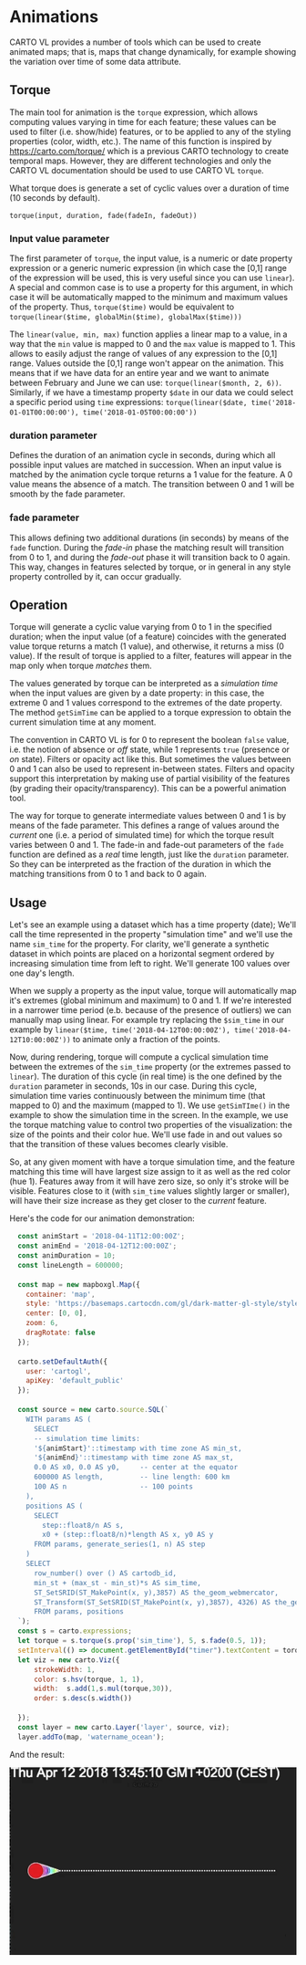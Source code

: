 
# Animations

CARTO VL provides a number of tools which can be used to create animated maps; that is, maps that change dynamically, for example showing the variation over time of some data attribute.

## Torque

The main tool for animation is the `torque` expression, which allows computing values varying in time for each feature; these values can be used to filter (i.e. show/hide) features, or to be applied to any of the styling properties (color, width, etc.). The name of this function is inspired by https://carto.com/torque/ which is a previous CARTO technology to create temporal maps. However, they are different technologies and only the CARTO VL documentation should be used to use CARTO VL `torque`.

What torque does is generate a set of cyclic values over a duration of time (10 seconds by default).

```
torque(input, duration, fade(fadeIn, fadeOut))
```

### Input value parameter

The first parameter of `torque`, the input value, is a numeric or date property expression or a generic numeric expression (in which case the [0,1] range of the expression will be used, this is very useful since you can use `linear`).
A special and common case is to use a property for this argument, in which case it will be automatically mapped to the minimum and maximum values of the property. Thus, `torque($time)` would be equivalent to
`torque(linear($time, globalMin($time), globalMax($time)))`

The `linear(value, min, max)` function applies a linear map to a value, in a way that the `min` value is mapped to 0 and the `max` value is mapped to 1. This allows to easily adjust the range of values of any expression to the [0,1] range. Values outside the [0,1] range won't appear on the animation. This means that if we have data for an entire year and we want to animate between February and June we can use: `torque(linear($month, 2, 6))`. Similarly, if we have a timestamp property `$date` in our data we could select a specific period using `time` expressions: `torque(linear($date, time('2018-01-01T00:00:00'), time('2018-01-05T00:00:00'))`

### duration parameter

Defines the duration of an animation cycle in seconds, during which all possible input values are matched in succession. When an input value is matched by the animation cycle torque returns a 1 value for the feature. A 0 value means the absence of a match. The transition between 0 and 1 will be smooth by the fade parameter.

### fade parameter

This allows defining two additional durations (in seconds) by means of the `fade` function. During the *fade-in* phase the matching result will transition from 0 to 1, and during the *fade-out* phase it will transition back to 0 again. This way, changes in features selected by torque, or in general in any style property controlled by it, can occur gradually.

## Operation

Torque will generate a cyclic value varying from 0 to 1 in the specified duration; when the input value (of a feature) coincides with the generated value torque returns a match (1 value), and otherwise, it returns a miss (0 value). If the result of torque is applied to a filter, features will appear in the map only when torque *matches* them.

The values generated by torque can be interpreted as a *simulation time* when the input values are given by a date property: in this case, the extreme 0 and 1 values correspond to the extremes of the date property. The method `getSimTime` can be applied to a torque expression to obtain the current simulation time at any moment.

The convention in CARTO VL is for 0 to represent the boolean `false` value, i.e. the notion of absence or *off* state, while 1 represents `true` (presence or *on* state). Filters or opacity act like this. But sometimes the values between 0 and 1 can also be used to represent in-between states. Filters and opacity support this interpretation by making use of partial visibility of the features (by grading their opacity/transparency). This can be a powerful animation tool.

The way for torque to generate intermediate values between 0 and 1 is by means of the fade parameter. This defines a range of values around the *current* one (i.e. a period of simulated time) for which the torque result varies between 0 and 1. The fade-in and fade-out parameters of the `fade` function are defined as a *real* time length, just like the `duration` parameter. So they can be interpreted as the fraction of the duration in which the matching transitions from 0 to 1 and back to 0 again.

## Usage

Let's see an example using a dataset which has a time property (date); We'll call the time represented in the property "simulation time" and we'll use the name `sim_time` for the property. For clarity, we'll generate a synthetic dataset in which points are placed on a horizontal segment ordered by increasing simulation time from left to right. We'll generate 100 values over one day's length.

When we supply a property as the input value, torque will automatically map it's extremes (global minimum and maximum) to 0 and 1. If we're interested in a narrower time period (e.b. because of the presence of outliers) we can manually map using linear. For example try replacing the `$sim_time` in our example by `linear($time, time('2018-04-12T00:00:00Z'), time('2018-04-12T10:00:00Z'))` to animate only a fraction of the points.

Now, during rendering, torque will compute a cyclical simulation time between the extremes of the `sim_time` property (or the extremes passed to `linear`). The duration of this cycle (in real time) is the one defined by the `duration` parameter in seconds, 10s in our case. During this cycle, simulation time varies continuously between the minimum time
(that mapped to 0) and the maximum (mapped to 1). We use `getSimTIme()` in the example to show the simulation time in the screen. In the example, we use the torque matching value to control two properties of the visualization: the size of the points and their color hue. We'll use fade in and out values so that the transition of these values becomes clearly visible.

So, at any given moment with have a torque simulation time, and the feature matching this time will have largest size assign to it as well as the red color (hue 1). Features away from it will have zero size, so only it's stroke will be visible. Features close to it (with `sim_time` values slightly larger or smaller), will have their size increase as they get closer to the *current* feature.

Here's the code for our animation demonstration:

```javascript
  const animStart = '2018-04-11T12:00:00Z';
  const animEnd = '2018-04-12T12:00:00Z';
  const animDuration = 10;
  const lineLength = 600000;

  const map = new mapboxgl.Map({
    container: 'map',
    style: 'https://basemaps.cartocdn.com/gl/dark-matter-gl-style/style.json',
    center: [0, 0],
    zoom: 6,
    dragRotate: false
  });

  carto.setDefaultAuth({
    user: 'cartogl',
    apiKey: 'default_public'
  });

  const source = new carto.source.SQL(`
    WITH params AS (
      SELECT
      -- simulation time limits:
      '${animStart}'::timestamp with time zone AS min_st,
      '${animEnd}'::timestamp with time zone AS max_st,
      0.0 AS x0, 0.0 AS y0,     -- center at the equator
      600000 AS length,         -- line length: 600 km
      100 AS n                  -- 100 points
    ),
    positions AS (
      SELECT
        step::float8/n AS s,
        x0 + (step::float8/n)*length AS x, y0 AS y
      FROM params, generate_series(1, n) AS step
    )
    SELECT
      row_number() over () AS cartodb_id,
      min_st + (max_st - min_st)*s AS sim_time,
      ST_SetSRID(ST_MakePoint(x, y),3857) AS the_geom_webmercator,
      ST_Transform(ST_SetSRID(ST_MakePoint(x, y),3857), 4326) AS the_geom
      FROM params, positions
  `);
  const s = carto.expressions;
  let torque = s.torque(s.prop('sim_time'), 5, s.fade(0.5, 1));
  setInterval(() => document.getElementById("timer").textContent = torque.getSimTime(), 100);
  let viz = new carto.Viz({
      strokeWidth: 1,
      color: s.hsv(torque, 1, 1),
      width:  s.add(1,s.mul(torque,30)),
      order: s.desc(s.width())

  });
  const layer = new carto.Layer('layer', source, viz);
  layer.addTo(map, 'watername_ocean');
```

And the result:


![animation demonstration](toque_red_stroke_4.gif "Simple animation")

